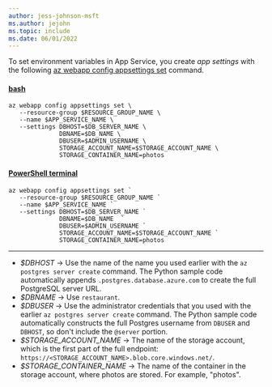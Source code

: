```yaml
---
author: jess-johnson-msft
ms.author: jejohn
ms.topic: include
ms.date: 06/01/2022
---
```


To set environment variables in App Service, you create *app settings* with the following [az webapp config appsettings set](/cli/azure/webapp/config/appsettings#az-webapp-config-appsettings-set) command.

#### [bash](#tab/terminal-bash)

```azurecli
az webapp config appsettings set \
   --resource-group $RESOURCE_GROUP_NAME \
   --name $APP_SERVICE_NAME \
   --settings DBHOST=$DB_SERVER_NAME \
              DBNAME=$DB_NAME \
              DBUSER=$ADMIN_USERNAME \
              STORAGE_ACCOUNT_NAME=$STORAGE_ACCOUNT_NAME \
              STORAGE_CONTAINER_NAME=photos
```

#### [PowerShell terminal](#tab/terminal-powershell)

```azurecli
az webapp config appsettings set `
   --resource-group $RESOURCE_GROUP_NAME `
   --name $APP_SERVICE_NAME `
   --settings DBHOST=$DB_SERVER_NAME `
              DBNAME=$DB_NAME  `
              DBUSER=$ADMIN_USERNAME `
              STORAGE_ACCOUNT_NAME=$STORAGE_ACCOUNT_NAME `
              STORAGE_CONTAINER_NAME=photos
```

---

* *$DBHOST* &rarr; Use the name of the name you used earlier with the `az postgres server create` command. The Python sample code automatically appends `.postgres.database.azure.com` to create the full PostgreSQL server URL.
* *$DBNAME* &rarr; Use `restaurant`.
* *$DBUSER* &rarr; Use the administrator credentials that you used with the earlier `az postgres server create` command. The Python sample code automatically constructs the full Postgres username from `DBUSER` and `DBHOST`, so don't include the `@server` portion.
* *$STORAGE_ACCOUNT_NAME* &rarr; The name of the storage account, which is the first part of the full endpoint: `https://<STORAGE_ACCOUNT_NAME>.blob.core.windows.net/`.
* *$STORAGE_CONTAINER_NAME* &rarr; The name of the container in the storage account, where photos are stored. For example, "photos".